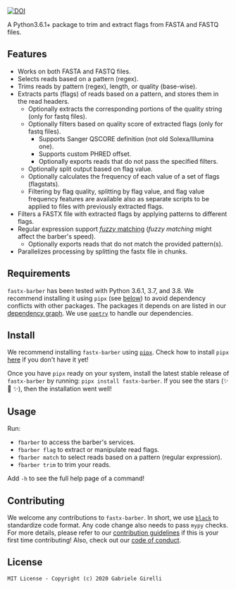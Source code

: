 [![DOI](https://zenodo.org/badge/281703558.svg)](https://zenodo.org/badge/latestdoi/281703558)

A Python3.6.1+ package to trim and extract flags from FASTA  and FASTQ files.

## Features

* Works on both FASTA and FASTQ files.
* Selects reads based on a pattern (regex).
* Trims reads by pattern (regex), length, or quality (base-wise).
* Extracts parts (flags) of reads based on a pattern, and stores them in the read headers.
    - Optionally extracts the corresponding portions of the quality string (only for fastq files).
    - Optionally filters based on quality score of extracted flags (only for fastq files).
        + Supports Sanger QSCORE definition (not old Solexa/Illumina one).
        + Supports custom PHRED offset.
        + Optionally exports reads that do not pass the specified filters.
    - Optionally split output based on flag value.
    - Optionally calculates the frequency of each value of a set of flags (flagstats).
    - Filtering by flag quality, splitting by flag value, and flag value frequency features are available also as separate scripts to be applied to files with previously extracted flags.
* Filters a FASTX file with extracted flags by applying patterns to different flags.
* Regular expression support [*fuzzy* matching](https://pypi.org/project/regex/#approximate-fuzzy-matching-hg-issue-12-hg-issue-41-hg-issue-109) (*fuzzy matching* might affect the barber's speed).
    * Optionally exports reads that do not match the provided pattern(s).
* Parallelizes processing by splitting the fastx file in chunks.

## Requirements

`fastx-barber` has been tested with Python 3.6.1, 3.7, and 3.8. We recommend installing it using `pipx` (see [below](https://github.com/ggirelli/fastx-barber#install)) to avoid dependency conflicts with other packages. The packages it depends on are listed in our [dependency graph](https://github.com/ggirelli/fastx-barber/network/dependencies). We use [`poetry`](https://github.com/python-poetry/poetry) to handle our dependencies.

## Install

We recommend installing `fastx-barber` using [`pipx`](https://github.com/pipxproject/pipx). Check how to install `pipx` [here](https://github.com/pipxproject/pipx#install-pipx) if you don't have it yet!

Once you have `pipx` ready on your system, install the latest stable release of `fastx-barber` by running: `pipx install fastx-barber`. If you see the stars (✨ 🌟 ✨), then the installation went well!

## Usage

Run:

* `fbarber` to access the barber's services.
* `fbarber flag` to extract or manipulate read flags.
* `fbarber match` to select reads based on a pattern (regular expression).
* `fbarber trim` to trim your reads.

Add `-h` to see the full help page of a command!

## Contributing

We welcome any contributions to `fastx-barber`. In short, we use [`black`](https://github.com/psf/black) to standardize code format. Any code change also needs to pass `mypy` checks. For more details, please refer to our [contribution guidelines](https://github.com/ggirelli/fastx-barber/blob/master/CONTRIBUTING.md) if this is your first time contributing! Also, check out our [code of conduct](https://github.com/ggirelli/fastx-barber/blob/master/CODE_OF_CONDUCT.md).

## License

`MIT License - Copyright (c) 2020 Gabriele Girelli`
